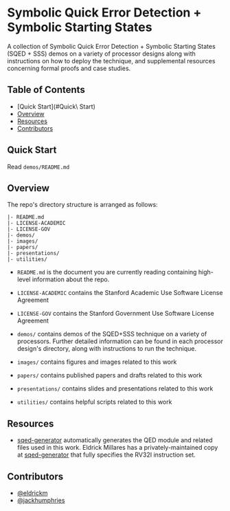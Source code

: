 # Symbolic Quick Error Detection + Symbolic Starting States

A collection of Symbolic Quick Error Detection + Symbolic Starting States
(SQED + SSS) demos on a variety of processor designs along with instructions on
how to deploy the technique, and supplemental resources concerning formal
proofs and case studies.


## Table of Contents

- [Quick Start](#Quick\ Start)
- [Overview](#Overview)
- [Resources](#Resources)
- [Contributors](#Contributors)


## Quick Start

Read `demos/README.md`


## Overview

The repo's directory structure is arranged as follows:

```
|- README.md
|- LICENSE-ACADEMIC
|- LICENSE-GOV
|- demos/
|- images/
|- papers/
|- presentations/
|- utilities/
```

- `README.md` is the document you are currently reading containing
   high-level information about the repo.

- `LICENSE-ACADEMIC` contains the Stanford Academic Use Software License
   Agreement

- `LICENSE-GOV` contains the Stanford Government Use Software License
   Agreement

- `demos/` contains demos of the SQED+SSS technique on a variety of processors.
   Further detailed information can be found in each processor design's
   directory, along with instructions to run the technique.

- `images/` contains figures and images related to this work

- `papers/` contains published papers and drafts related to this work

- `presentations/` contains slides and presentations related to this work

- `utilities/` contains helpful scripts related to this work


## Resources

- [sqed-generator](https://github.com/upscale-project/sqed-generator)
  automatically generates the QED module and related files used in this work.
  Eldrick Millares has a privately-maintained copy at
  [sqed-generator](https://github.com/eldrickm/sqed-generator.git) that fully
  specifies the RV32I instruction set.


## Contributors

- [@eldrickm](https://github.com/eldrickm)
- [@jackhumphries](https://github.com/jackhumphries)
